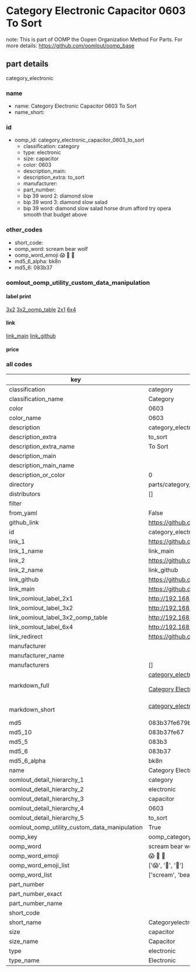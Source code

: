 # Category Electronic Capacitor 0603 To Sort  

note: This is part of OOMP the Oopen Organization Method For Parts. For more details: https://github.com/oomlout/oomp_base

##  part details
  



category_electronic



### name
* name: Category Electronic Capacitor 0603 To Sort
* name_short: 
### id
* oomp_id: category_electronic_capacitor_0603_to_sort
  * classification: category
  * type: electronic
  * size: capacitor
  * color: 0603
  * description_main: 
  * description_extra: to_sort
  * manufacturer: 
  * part_number: 
  * bip 39 word 2: diamond slow
  * bip 39 word 3: diamond slow salad
  * bip 39 word: diamond slow salad horse drum afford try opera smooth that budget above

### other_codes
* short_code: 
* oomp_word: scream bear wolf
* oomp_word_emoji :scream: :bear: :wolf:
* md5_6_alpha: bk8n
* md5_6: 083b37






### oomlout_oomp_utility_custom_data_manipulation
#### label print
[3x2](http://192.168.1.245:1112/?label=oomp%20bk8n)
[3x2_oomp_table](http://192.168.1.108:1112/?label=oomp%20bk8n)
[2x1](http://192.168.1.242:1112/?label=oomp%20bk8n)
[6x4](http://192.168.1.55:1112/?label=oomp%20bk8n)    

#### link

[link_main](https://github.com/oomlout/oomlout_oomp_version_1_messy/tree/main/parts/category_electronic_capacitor_0603_to_sort) [link_github](https://github.com/oomlout/oomlout_oomp_version_1_messy/tree/main/parts/category_electronic_capacitor_0603_to_sort)                             

#### price







### all codes 
| key | value |  
| --- | --- |  
| classification | category |  
| classification_name | Category |  
| color | 0603 |  
| color_name | 0603 |  
| description | category_electronic |  
| description_extra | to_sort |  
| description_extra_name | To Sort |  
| description_main |  |  
| description_main_name |  |  
| description_or_color | 0  |  
| directory | parts/category_electronic_capacitor_0603_to_sort |  
| distributors | [] |  
| filter |  |  
| from_yaml | False |  
| github_link | https://github.com/oomlout/oomlout_oomp_part_src/tree/main/parts/category_electronic_capacitor_0603_to_sort |  
| id | category_electronic_capacitor_0603_to_sort |  
| link_1 | https://github.com/oomlout/oomlout_oomp_version_1_messy/tree/main/parts/category_electronic_capacitor_0603_to_sort |  
| link_1_name | link_main |  
| link_2 | https://github.com/oomlout/oomlout_oomp_version_1_messy/tree/main/parts/category_electronic_capacitor_0603_to_sort |  
| link_2_name | link_github |  
| link_github | https://github.com/oomlout/oomlout_oomp_version_1_messy/tree/main/parts/category_electronic_capacitor_0603_to_sort |  
| link_main | https://github.com/oomlout/oomlout_oomp_version_1_messy/tree/main/parts/category_electronic_capacitor_0603_to_sort |  
| link_oomlout_label_2x1 | http://192.168.1.242:1112/?label=oomp%20bk8n |  
| link_oomlout_label_3x2 | http://192.168.1.245:1112/?label=oomp%20bk8n |  
| link_oomlout_label_3x2_oomp_table | http://192.168.1.108:1112/?label=oomp%20bk8n |  
| link_oomlout_label_6x4 | http://192.168.1.55:1112/?label=oomp%20bk8n |  
| link_redirect | https://github.com/oomlout/oomlout_oomp_version_1_messy/tree/main/parts/category_electronic_capacitor_0603_to_sort |  
| manufacturer |  |  
| manufacturer_name |  |  
| manufacturers | [] |  
| markdown_full | [category_electronic_capacitor_0603_to_sort](none)<br>[](none)<br>[Category Electronic Capacitor 0603 To Sort](none)<br><br> |  
| markdown_short | [category_electronic_capacitor_0603_to_sort](none)<br><br> |  
| md5 | 083b37fe679b5d3c11a1c6dd7cb309e9 |  
| md5_10 | 083b37fe67 |  
| md5_5 | 083b3 |  
| md5_6 | 083b37 |  
| md5_6_alpha | bk8n |  
| name | Category Electronic Capacitor 0603 To Sort |  
| oomlout_detail_hierarchy_1 | category |  
| oomlout_detail_hierarchy_2 | electronic |  
| oomlout_detail_hierarchy_3 | capacitor |  
| oomlout_detail_hierarchy_4 | 0603 |  
| oomlout_detail_hierarchy_5 | to_sort |  
| oomlout_oomp_utility_custom_data_manipulation | True |  
| oomp_key | oomp_category_electronic_capacitor_0603_to_sort |  
| oomp_word | scream bear wolf |  
| oomp_word_emoji | :scream: :bear: :wolf: |  
| oomp_word_emoji_list | [':scream:', ':bear:', ':wolf:'] |  
| oomp_word_list | ['scream', 'bear', 'wolf'] |  
| part_number |  |  
| part_number_exact |  |  
| part_number_name |  |  
| short_code |  |  
| short_name | Categoryelectronic |  
| size | capacitor |  
| size_name | Capacitor |  
| type | electronic |  
| type_name | Electronic |  
